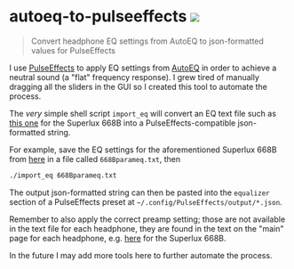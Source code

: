 # autoeq-to-pulseeffects <img src="https://img.shields.io/github/license/johanengstrand/autoeq-to-pulseeffects">

>  Convert headphone EQ settings from AutoEQ to json-formatted values for PulseEffects 

I use [PulseEffects](https://github.com/wwmm/pulseeffects) to apply EQ settings from [AutoEQ](https://github.com/jaakkopasanen/AutoEq) in order to achieve a neutral sound (a "flat" frequency response). I grew tired of manually dragging all the sliders in the GUI so I created this tool to automate the process.

The *very* simple shell script `import_eq` will convert an EQ text file such as [this one](https://github.com/jaakkopasanen/AutoEq/blob/master/results/innerfidelity/sbaf-serious/Superlux%20HD%20668B/Superlux%20HD%20668B%20ParametricEQ.txt) for the Superlux 668B into a PulseEffects-compatible json-formatted string. 

For example, save the EQ settings for the aforementioned Superlux 668B from [here](https://github.com/jaakkopasanen/AutoEq/blob/master/results/innerfidelity/sbaf-serious/Superlux%20HD%20668B/Superlux%20HD%20668B%20ParametricEQ.txt) in a file called `668Bparameq.txt`, then

``` bash
./import_eq 668Bparameq.txt
```

The output json-formatted string can then be pasted into the `equalizer` section of a PulseEffects preset at `~/.config/PulseEffects/output/*.json`. 

Remember to also apply the correct preamp setting; those are not available in the text file for each headphone, they are found in the text on the "main" page for each headphone, e.g. [here](https://github.com/jaakkopasanen/AutoEq/tree/master/results/innerfidelity/sbaf-serious/Superlux%20HD%20668B) for the Superlux 668B.

In the future I may add more tools here to further automate the process.

